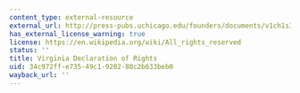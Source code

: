 ```yaml
---
content_type: external-resource
external_url: http://press-pubs.uchicago.edu/founders/documents/v1ch1s3.html
has_external_license_warning: true
license: https://en.wikipedia.org/wiki/All_rights_reserved
status: ''
title: Virginia Declaration of Rights
uid: 34c972ff-e735-49c1-9202-88c2b633beb0
wayback_url: ''
---
```

